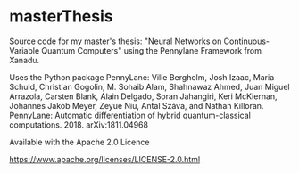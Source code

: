 # masterThesis
Source code for my master's thesis: "Neural Networks on Continuous-Variable Quantum Computers" using the Pennylane Framework from Xanadu. 

Uses the Python package PennyLane:
Ville Bergholm, Josh Izaac, Maria Schuld, Christian Gogolin, M. Sohaib Alam, Shahnawaz Ahmed, Juan Miguel Arrazola, Carsten Blank, Alain Delgado, Soran Jahangiri, Keri McKiernan, Johannes Jakob Meyer, Zeyue Niu, Antal Száva, and Nathan Killoran. PennyLane: Automatic differentiation of hybrid quantum-classical computations. 2018. arXiv:1811.04968

Available with the Apache 2.0 Licence

https://www.apache.org/licenses/LICENSE-2.0.html


